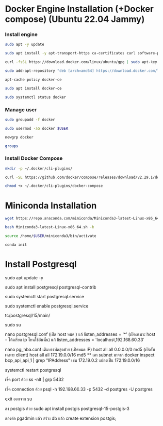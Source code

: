 # Docker Engine Installation (+Docker compose) (Ubuntu 22.04 Jammy)


### Install engine
```bash
sudo apt -y update

sudo apt install -y apt-transport-https ca-certificates curl software-properties-common

curl -fsSL https://download.docker.com/linux/ubuntu/gpg | sudo apt-key add -

sudo add-apt-repository "deb [arch=amd64] https://download.docker.com/linux/ubuntu jammy stable"

apt-cache policy docker-ce

sudo apt install docker-ce

sudo systemctl status docker
```

### Manage user
```bash
sudo groupadd -f docker

sudo usermod -aG docker $USER

newgrp docker

groups
```

### Install Docker Compose

```bash
mkdir -p ~/.docker/cli-plugins/

curl -SL https://github.com/docker/compose/releases/download/v2.29.1/docker-compose-linux-x86_64 -o ~/.docker/cli-plugins/docker-compose

chmod +x ~/.docker/cli-plugins/docker-compose
```

# Miniconda Installation

```bash
wget https://repo.anaconda.com/miniconda/Miniconda3-latest-Linux-x86_64.sh

bash Miniconda3-latest-Linux-x86_64.sh -b

source /home/$USER/miniconda3/bin/activate

conda init
```

# Install Postgresql

sudo apt update -y

sudo apt install postgresql postgresql-contrib

sudo systemctl start postgresql.service

sudo systemctl enable postgresql.service

tc/postgresql/15/main/

sudo su

nano postgresql.conf
        (เปิด host หมด ) แก้ listen_addresses = '*'
        (เปิดเฉพาะ host - โค้ดเรียก ip ไหนใช้อันนั้น) แก้ listen_addresses = 'localhost,192.168.60.33'

nano pg_hba.conf
        เติมบรรทัดสุดท้าย
        (เปิดหมด IP) host    all    all    0.0.0.0/0 md5
        (เปิดรับเฉพาะ client) host all    all    172.19.0.0/16    md5
        ** เอา subnet มาจาก docker inspect bcp_api_api_1 | grep "IPAddress"  เช่น 172.19.0.2 แปลงเป็น 172.19.0.0/16

systemctl restart postgresql

เช็ค port ด้วย
ss -nlt | grp 5432

เช็ค connection ด้วย
psql -h 192.168.60.33 -p 5432 -d postgres -U postgres

exit ออกจาก su

ลง postgis ด้วย
sudo apt install postgis postgresql-15-postgis-3

ลองต่อ pgadmin แล้ว สร้าง db แล้ว create extension postgis;
